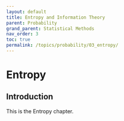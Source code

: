 ```yaml
---
layout: default
title: Entropy and Information Theory
parent: Probability
grand_parent: Statistical Methods
nav_order: 3
toc: true
permalink: /topics/probability/03_entropy/
---
```


# Entropy

## Introduction

This is the Entropy chapter.
